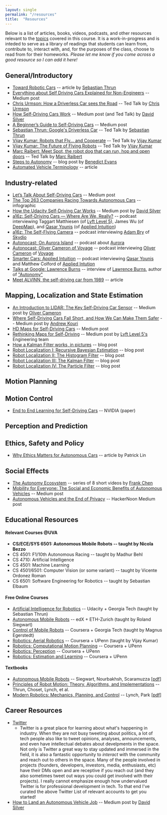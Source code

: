 ```yaml
---
layout: single
permalink: "/resources"
title:  "Resources"
---
```


Below is a list of articles, books, videos, podcasts, and other resources relevant to the [topics](http://rohanraval.com/cs1501/schedule) covered in this course. It is a work-in-progress and is inteded to serve as a library of readings that students can learn from, contribute to, interact with, and, for the purposes of the class, choose to read from for their homeworks. _Please let me know if you come across a good resource so I can add it here!_

## General/Introductory
- [Toward Robotic Cars][article_thrun_1] -- article by [Sebastian Thrun][thrun]
- [Everything about Self Driving Cars Explained for Non-Engineers][medium_x_3] -- Medium post
- [Chris Urmson: How a Driverless Car sees the Road][video_urmson_1] -- Ted Talk by [Chris Urmson][urmson]
- [How Self-Driving Cars Work][medium_silver_3] -- Medium post (and Ted Talk) by [David Silver][silver]
- [A Beginner’s Guide to Self-Driving Cars][medium_x_1] -- Medium post
- [Sebastian Thrun: Google's Driverless Car][video_thrun_1] -- Ted Talk by [Sebastian Thrun][thrun]
- [Vijay Kumar: Robots that Fly... and Cooperate][video_kumar_1] -- Ted Talk by [Vijay Kumar][kumar]
- [Vijay Kumar: The Future of Flying Robots][video_kumar_2] -- Ted Talk by [Vijay Kumar][kumar]
- [Marc Raibert: Meet Spot, the robot dog that can run, hop and open doors][video_raibert_1] -- Ted Talk by [Marc Raibert][raibert]
- [Steps to Autonomy][blog_evans_1] -- blog post by [Benedict Evans][ben_evans]
- [Automated Vehicle Terminology][article_pave_1] -- article

## Industry-related
- [Let’s Talk About Self-Driving Cars][medium_x_4] -- Medium post
- [The Top 263 Companies Racing Towards Autonomous Cars][wired_1] -- infographic
- [How the Udacity Self-Driving Car Works][medium_silver_1] -- Medium post by [David Silver][silver]
- [a16z: Self-Driving Cars — Where Are We, Really?][podcast_a16z_1] -- podcast interviewing Taggart Matthiesen (of [Lyft Level 5][lyft]), James Wu (of [DeepMap][deepmap]), and [Qasar Younis][qasar] (of [Applied Intuition][applied_intuition])
- [a16z: The Self-Flying Camera][podcast_a16z_2] -- podcast interviewing [Adam Bry][bry] of [Skydio][skydio]
- [Autonocast: On Aurora Island][podcast_autonocast_1] -- podcast about [Aurora][aurora]
- [Autonocast: Oliver Cameron of Voyage][podcast_autonocast_2] -- podcast interviewing [Oliver Cameron][cameron] of [Voyage][voyage]
- [Smarter Cars: Applied Intuition][podcast_smarter_1] -- podcast interviewing [Qasar Younis][qasar] and Matthew Colford of [Applied Intution][applied_intuition]
- [Talks at Google: Lawrence Burns][video_burns_1] -- interview of [Lawrence Burns][burns], author of ["Autonomy"][book_autonomy]
- [Meet ALVINN, the self-driving car from 1989][article_verge_1] -- article


## Mapping, Localization and State Estimation
- [An Introduction to LIDAR: The Key Self-Driving Car Sensor][medium_cameron_1] -- Medium post by [Oliver Cameron][cameron]
- [Where Self-Driving Cars Fall Short, and How We Can Make Them Safer][medium_kouri_1] -- Medium post by [Andrew Kouri][kouri]
- [HD Maps for Self-Driving Cars][medium_x_2] -- Medium post
- [Rethinking Maps for Self-Driving][medium_lyft_1] -- Medium post by [Lyft Level 5's][lyft] Engineering team
- [How a Kalman Filter works, in pictures][article_bzarg_1] -- blog post
- [Robot Localization I: Recursive Bayesian Estimation][blog_deep_1] -- blog post
- [Robot Localization II: The Histogram Filter][blog_deep_2] -- blog post
- [Robot Localization III: The Kalman Filter][blog_deep_3] -- blog post
- [Robot Localization IV: The Particle Filter][blog_deep_4] -- blog post

## Motion Planning

## Motion Control
- [End to End Learning for Self-Driving Cars][paper_nvidia_1] -- NVIDIA (paper)

## Perception and Prediction

## Ethics, Safety and Policy
- [Why Ethics Matters for Autonomous Cars][article_lin_1] -- article by Patrick Lin

## Social Effects
- [The Autonomy Ecosystem][blog_chen_1] -- series of 8 short videos by [Frank Chen](https://www.crunchbase.com/person/frank-chen)
- [Mobility for Everyone: The Social and Economic Benefits of Autonomous Vehicles][medium_x_5] -- Medium post
- [Autonomous Vehicles and the End of Privacy][medium_x_6] -- HackerNoon Medium post

## Educational Resources

#### Relevant Courses @UVA
- __CS/ECE/SYS 6501: Autonomous Mobile Robots -- taught by Nicola Bezzo__
- CS 4501: F1/10th Autonomous Racing -- taught by Madhur Behl
- CS 4710: Artificial Intelligence
- CS 4501: Machine Learning
- CS 4501/6501: Computer Vision (or some variant) -- taught by Vicente Ordonez Roman
- CS 6501: Software Engineering for Robotics -- taught by Sebastian Elbaum

#### Free Online Courses
- [Artificial Intelligence for Robotics][course_ai_thrun] -- Udacity + Georgia Tech (taught by Sebastian Thrun)
- [Autonomous Mobile Robots][course_amr_siegwart] -- edX + ETH-Zurich (taught by Roland Siegwart)
- [Control of Mobile Robots][course_control] -- Coursera + Georgia Tech (taught by Magnus Egerstedt)
- [Robotics: Aerial Robotics][course_upenn_aerial] -- Coursera + UPenn (taught by Vijay Kumar)
- [Robotics: Computational Motion Planning][course_upenn_mp] -- Coursera + UPenn
- [Robotics: Perception][course_upenn_perception] -- Coursera + UPenn
- [Robotics: Estimation and Learning][course_upenn_est] -- Coursera + UPenn

#### Textbooks
- [Autonomous Mobile Robots][textbook_amr] -- Siegwart, Nourbakhsh, Scaramuzza [[pdf][textbook_amr_pdf]]
- [Principles of Robot Motion: Theory, Algorithms, and Implementations][textbook_principles] -- Thrun, Choset, Lynch, et al.
- [Modern Robotics: Mechanics, Planning, and Control][textbook_modern] -- Lynch, Park [[pdf][textbook_modern_pdf]]

## Career Resources
- [Twitter][twitter_list]
    - Twitter is a great place for learning about what's happening in industry. When they are not busy tweeting about politics, a lot of tech people also like to tweet opinions, analyses, announcements, and even have intellectual debates about develpments in the space. Not only is Twitter a great way to stay updated and immersed in the field, it is also a fantastic opportunity to _interact_ with the community and reach out to others in the space. Many of the people involved in projects (founders, developers, investors, media, enthusiasts, etc) have their DMs open and are receptive if you reach out (and they also sometimes tweet out ways you could get involved with their projects). I really cannot emphasize enough how undervalued Twitter is for professional development in tech. To that end I've curated the above Twitter List of relevant accounts to get you started!
- [How to Land an Autonomous Vehicle Job][medium_silver_2] -- Medium post by [David Silver][silver]

<!-- Non-primary references -->
[cameron]: https://www.crunchbase.com/person/oliver-cameron
[thrun]: https://en.wikipedia.org/wiki/Sebastian_Thrun
[ben_evans]: https://www.crunchbase.com/person/benedict-evans
[burns]: https://en.wikipedia.org/wiki/Larry_Burns_(General_Motors)
[book_autonomy]: https://www.amazon.com/Autonomy-Quest-Driverless-Car-Reshape/dp/0062661124
[lyft]: https://www.lyft.com/self-driving-vehicles
[deepmap]: https://www.deepmap.ai/
[applied_intuition]: https://www.appliedintuition.com/
[qasar]: https://www.crunchbase.com/person/qasar-younis
[skydio]: https://www.skydio.com/
[aurora]: https://aurora.tech/
[voyage]: https://voyage.auto/
[kouri]: https://www.crunchbase.com/person/andrew-kouri
[bry]: https://www.crunchbase.com/person/adam-bry
[silver]: https://medium.com/@dsilver829
[urmson]: https://en.wikipedia.org/wiki/Chris_Urmson
[kumar]: https://en.wikipedia.org/wiki/Vijay_Kumar_(roboticist)
[raibert]: https://en.wikipedia.org/wiki/Marc_Raibert


<!-- Primary References -->
[article_thrun_1]: http://proxy01.its.virginia.edu/login?url=https://dl.acm.org/citation.cfm?id=1721679
[blog_evans_1]: https://www.ben-evans.com/benedictevans/2018/3/26/steps-to-autonomy
[medium_x_1]: https://medium.com/swlh/a-beginners-guide-to-self-driving-cars-5bbc2bb798d4
[blog_chen_1]: https://a16z.com/2018/02/03/autonomy-ecosystem-frank-chen-summit/
[podcast_a16z_1]: https://a16z.com/2018/01/31/self-driving-cars-where-are-we/
[podcast_a16z_2]: https://a16z.com/2018/02/22/autonomous-drone-flying-camera/
[podcast_autonocast_1]: http://www.autonocast.com/blog/2018/11/14/116-on-aurora-island
[podcast_autonocast_2]: http://www.autonocast.com/blog/2018/12/19/121-oliver-cameron-of-voyage
[wired_1]: https://www.wired.com/2017/05/mapped-top-263-companies-racing-toward-autonomous-cars/
[medium_cameron_1]: https://news.voyage.auto/an-introduction-to-lidar-the-key-self-driving-car-sensor-a7e405590cff
[paper_nvidia_1]: https://arxiv.org/pdf/1604.07316.pdf
[article_lin_1]: https://link.springer.com/content/pdf/10.1007%2F978-3-662-48847-8_4.pdf
[article_bzarg_1]: https://www.bzarg.com/p/how-a-kalman-filter-works-in-pictures/
[medium_kouri_1]: https://medium.com/lvl5/where-self-driving-cars-fall-short-and-how-we-can-make-them-safer-aa59dc84a624
[course_ai_thrun]: https://www.udacity.com/course/artificial-intelligence-for-robotics--cs373
[course_amr_siegwart]: https://courses.edx.org/courses/course-v1:ETHx+AMRx+1T2018/course/
[course_control]: https://www.coursera.org/learn/mobile-robot
[course_upenn_aerial]: https://www.coursera.org/learn/robotics-flight
[course_upenn_mp]: https://www.coursera.org/learn/robotics-motion-planning
[course_upenn_perception]: https://www.coursera.org/learn/robotics-perception
[course_upenn_est]: https://www.coursera.org/learn/robotics-learning
[textbook_amr]: https://www.amazon.com/Introduction-Autonomous-Mobile-Intelligent-Robotics/dp/0262015358
[textbook_amr_pdf]: http://home.deib.polimi.it/gini/robot/docs/siegwart.pdf
[textbook_principles]: https://www.amazon.com/Principles-Robot-Motion-Implementations-Intelligent/dp/0262033275/ref=pd_lpo_sbs_14_t_2?_encoding=UTF8&psc=1&refRID=D1TQKWSN0Q0J3J49K62E
[textbook_modern]: https://www.amazon.com/Modern-Robotics-Mechanics-Planning-Control/dp/1107156300/ref=olp_product_details?_encoding=UTF8&me=
[textbook_modern_pdf]: http://hades.mech.northwestern.edu/images/2/2a/Park-lynch.pdf
[blog_deep_1]: http://www.deepideas.net/robot-localization-recursive-bayesian-estimation/
[blog_deep_2]: http://www.deepideas.net/robot-localization-histogram-filter/
[blog_deep_3]: http://www.deepideas.net/robot-localization-kalman-filter/
[blog_deep_4]: http://www.deepideas.net/robot-localization-particle-filter/
[twitter_list]: https://twitter.com/rohanraval_real/lists/autonomy
[article_pave_1]: https://pavecampaign.org/automated-vehicle-terminology/
[video_burns_1]: https://youtu.be/SJVKY1DtZ84
[podcast_smarter_1]: https://medium.com/smart-cars-a-podcast-about-autonomous-vehicles/ep-16-applied-intuition-27fc4b8838ac
[medium_silver_2]: https://medium.com/self-driving-cars/how-to-land-an-autonomous-vehicle-job-ffb641570b01
[medium_x_2]: https://medium.com/@surmenok/hd-maps-for-self-driving-cars-c41bc01e0d40
[medium_x_3]: https://medium.com/swlh/everything-about-self-driving-cars-explained-for-non-engineers-f73997dcb60c
[medium_x_4]: https://medium.com/swlh/lets-talk-about-self-driving-cars-387cd5adb834
[medium_silver_1]: https://medium.com/udacity/how-the-udacity-self-driving-car-works-575365270a40
[medium_x_5]: https://medium.com/smart-cars-a-podcast-about-autonomous-vehicles/balancing-mobility-equity-and-traffic-concerns-bbb8d682c1c5
[article_verge_1]: https://www.theverge.com/2016/11/27/13752344/alvinn-self-driving-car-1989-cmu-navlab
[medium_x_6]: https://hackernoon.com/autonomous-vehicles-and-the-end-of-privacy-9c3712f3494f
[video_urmson_1]: https://www.youtube.com/watch?v=tiwVMrTLUWg
[medium_lyft_1]: https://medium.com/@LyftLevel5/https-medium-com-lyftlevel5-rethinking-maps-for-self-driving-a147c24758d6
[medium_silver_3]: https://medium.com/udacity/how-self-driving-cars-work-f77c49dca47e
[video_thrun_1]: https://www.ted.com/talks/sebastian_thrun_google_s_driverless_car?language=en
[video_kumar_1]: https://www.ted.com/talks/vijay_kumar_robots_that_fly_and_cooperate
[video_raibert_1]: https://www.ted.com/talks/marc_raibert_meet_spot_the_robot_dog_that_can_run_hop_and_open_doors
[video_kumar_2]: https://www.ted.com/talks/vijay_kumar_the_future_of_flying_robots